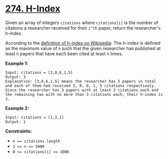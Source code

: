 # [274. H-Index](https://leetcode.com/problems/h-index/description/)

Given an array of integers `citations` where `citations[i]` is the number of citations a researcher received for their `i^th` paper, return the researcher's h-index.

According to the <a href="https://en.wikipedia.org/wiki/H-index" target="_blank">definition of h-index on Wikipedia</a>: The h-index is defined as the maximum value of `h` such that the given researcher has published at least `h` papers that have each been cited at least `h` times.

**Example 1:**

```
Input: citations = [3,0,6,1,5]
Output: 3
Explanation: [3,0,6,1,5] means the researcher has 5 papers in total and each of them had received 3, 0, 6, 1, 5 citations respectively.
Since the researcher has 3 papers with at least 3 citations each and the remaining two with no more than 3 citations each, their h-index is 3.
```

**Example 2:**

```
Input: citations = [1,3,1]
Output: 1
```

**Constraints:**

- `n == citations.length`
- `1 <= n <= 5000`
- `0 <= citations[i] <= 1000`
